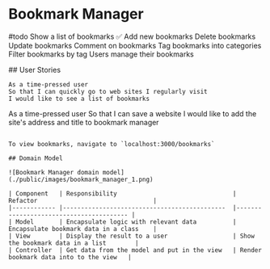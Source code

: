# Bookmark Manager

#todo
Show a list of bookmarks ✅
Add new bookmarks
Delete bookmarks
Update bookmarks
Comment on bookmarks
Tag bookmarks into categories
Filter bookmarks by tag
Users manage their bookmarks

## User Stories

```
As a time-pressed user
So that I can quickly go to web sites I regularly visit
I would like to see a list of bookmarks
```
As a time-pressed user
So that I can save a website
I would like to add the site's address and title to bookmark manager
````

To view bookmarks, navigate to `localhost:3000/bookmarks`

## Domain Model

![Bookmark Manager domain model](./public/images/bookmark_manager_1.png)

| Component   | Responsibility                                | Refactor                                |
|------------ |---------------------------------------------  |---------------------------------------- |
| Model       | Encapsulate logic with relevant data          | Encapsulate bookmark data in a class    |
| View        | Display the result to a user                  | Show the bookmark data in a list        |
| Controller  | Get data from the model and put in the view   | Render bookmark data into to the view   |
